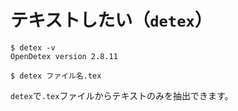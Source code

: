 # テキストしたい（`detex`）

```console
$ detex -v
OpenDetex version 2.8.11

$ detex ファイル名.tex
```

`detex`で`.tex`ファイルからテキストのみを抽出できます。
